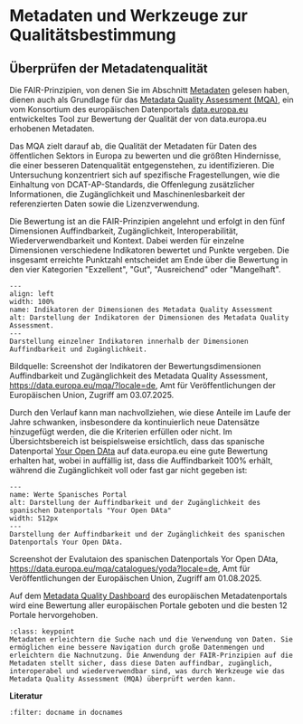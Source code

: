 # Metadaten und Werkzeuge zur Qualitätsbestimmung


## Überprüfen der Metadatenqualität

Die FAIR-Prinzipien, von denen Sie im Abschnitt [Metadaten](recap) gelesen haben, dienen auch als Grundlage für das <a href="https://data.europa.eu/mqa/methodology?locale=de" class="external-link" target="_blank">Metadata Quality Assessment (MQA)</a>, ein vom Konsortium des europäischen Datenportals <a href="https://data.europa.eu/de" class="external-link" target="_blank">data.europa.eu</a> entwickeltes Tool zur Bewertung der Qualität der von data.europa.eu erhobenen Metadaten.

Das MQA zielt darauf ab, die Qualität der Metadaten für Daten des öffentlichen Sektors in Europa zu bewerten und die größten Hindernisse, die einer besseren Datenqualität entgegenstehen, zu identifizieren. Die Untersuchung konzentriert sich auf spezifische Fragestellungen, wie die Einhaltung von DCAT-AP-Standards, die Offenlegung zusätzlicher Informationen, die Zugänglichkeit und Maschinenlesbarkeit der referenzierten Daten sowie die Lizenzverwendung.

Die Bewertung ist an die FAIR-Prinzipien angelehnt und erfolgt in den fünf Dimensionen Auffindbarkeit, Zugänglichkeit, Interoperabilität, Wiederverwendbarkeit und Kontext. Dabei werden für einzelne Dimensionen verschiedene Indikatoren bewertet und Punkte vergeben. Die insgesamt erreichte Punktzahl entscheidet am Ende über die Bewertung in den vier Kategorien "Exzellent", "Gut", "Ausreichend" oder "Mangelhaft".  

```{figure} /assets/mqa_screenshot_20250703.png
---
align: left
width: 100%
name: Indikatoren der Dimensionen des Metadata Quality Assessment
alt: Darstellung der Indikatoren der Dimensionen des Metadata Quality Assessment.
---
Darstellung einzelner Indikatoren innerhalb der Dimensionen Auffindbarkeit und Zugänglichkeit.
```
Bildquelle: Screenshot der Indikatoren der Bewertungsdimensionen Auffindbarkeit und Zugänglichkeit des Metadata Quality Assessment, <a href="https://data.europa.eu/mqa/?locale=de" class="external-link" target="_blank">https://data.europa.eu/mqa/?locale=de</a>, Amt für Veröffentlichungen der Europäischen Union, Zugriff am 03.07.2025.


Durch den Verlauf kann man nachvollziehen, wie diese Anteile im Laufe der Jahre schwanken, insbesondere da kontinuierlich neue Datensätze hinzugefügt werden, die die Kriterien erfüllen oder nicht. Im Übersichtsbereich ist beispielsweise ersichtlich, dass das spanische Datenportal <a href="https://data.europa.eu/mqa/catalogues/yoda/?locale=de" class="external-link" target="_blank">Your Open DAta</a> auf data.europa.eu eine gute Bewertung erhalten hat, wobei in auffällig ist, dass die Auffindbarkeit 100% erhält, während die Zugänglichkeit voll oder fast gar nicht gegeben ist:

```{figure} /assets/2025-08-01_Screenshot_Portal_DataEuropa.png
---
name: Werte Spanisches Portal
alt: Darstellung der Auffindbarkeit und der Zugänglichkeit des spanischen Datenportals "Your Open DAta"
width: 512px
---
Darstellung der Auffindbarkeit und der Zugänglichkeit des spanischen Datenportals Your Open DAta.
```
Screenshot der Evalutaion des spanischen Datenportals Yor Open DAta, https://data.europa.eu/mqa/catalogues/yoda?locale=de, Amt für Veröffentlichungen der Europäischen Union, Zugriff am 01.08.2025. 

Auf dem <a href="https://data.europa.eu/mqa/?locale=de" class="external-link" target="_blank">Metadata Quality Dashboard</a> des europäischen Metadatenportals wird eine Bewertung aller europäischen Portale geboten und die besten 12 Portale hervorgehoben.


```{admonition} Was  Sie mitnehmen sollten
:class: keypoint
Metadaten erleichtern die Suche nach und die Verwendung von Daten. Sie ermöglichen eine bessere Navigation durch große Datenmengen und erleichtern die Nachnutzung. Die Anwendung der FAIR-Prinzipien auf die Metadaten stellt sicher, dass diese Daten auffindbar, zugänglich, interoperabel und wiederverwendbar sind, was durch Werkzeuge wie das Metadata Quality Assessment (MQA) überprüft werden kann.
```

**Literatur**

```{bibliography}
:filter: docname in docnames
```
